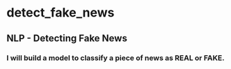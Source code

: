# detect_fake_news
## NLP - Detecting Fake News
### I will build a model to classify a piece of news as REAL or FAKE.

